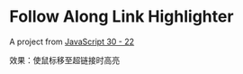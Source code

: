 # Follow Along Link Highlighter

A project from [JavaScript 30 - 22](https://youtu.be/POP_qri7RA8)

效果：使鼠标移至超链接时高亮
